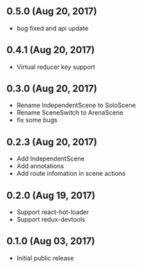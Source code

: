 ## 0.5.0 (Aug 20, 2017)
* bug fixed and api update

## 0.4.1 (Aug 20, 2017)
* Virtual reducer key support

## 0.3.0 (Aug 20, 2017)
* Rename IndependentScene to SoloScene
* Rename SceneSwitch to ArenaScene
* fix some bugs

## 0.2.3 (Aug 20, 2017)

* Add IndependentScene
* Add annotations
* Add route infomation in scene actions

## 0.2.0 (Aug 19, 2017)

* Support react-hot-loader
* Support redux-devtools

## 0.1.0 (Aug 03, 2017)

* Initial public release